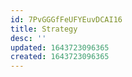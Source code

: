 ```yaml
---
id: 7PvGGGfFeUFYEuvDCAI16
title: Strategy
desc: ''
updated: 1643723096365
created: 1643723096365
---
```


